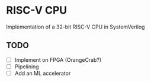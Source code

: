 # RISC-V CPU

Implementation of a 32-bit RISC-V CPU in SystemVerilog

TODO
---
- [ ] Implement on FPGA (OrangeCrab?)
- [ ] Pipelining
- [ ] Add an ML accelerator